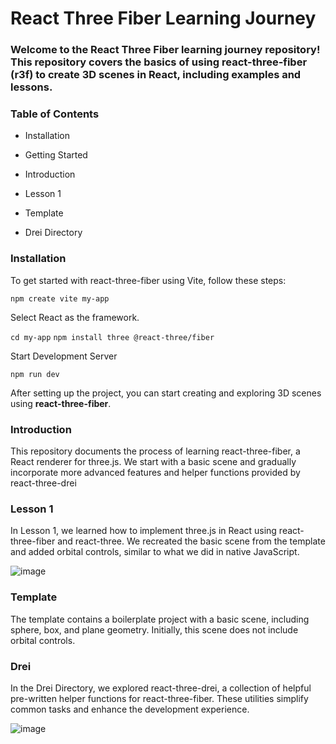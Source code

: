 # React Three Fiber Learning Journey

### Welcome to the React Three Fiber learning journey repository! This repository covers the basics of using react-three-fiber (r3f) to create 3D scenes in React, including examples and lessons.

### Table of Contents

- Installation

- Getting Started

- Introduction

- Lesson 1

- Template

- Drei Directory

### Installation

To get started with react-three-fiber using Vite, follow these steps:

` npm create vite my-app `

Select React as the framework.

` cd my-app `
` npm install three @react-three/fiber `

Start Development Server

` npm run dev `

After setting up the project, you can start creating and exploring 3D scenes using **react-three-fiber**. 

### Introduction

This repository documents the process of learning react-three-fiber, a React renderer for three.js. We start with a basic scene and gradually incorporate more advanced features and helper functions provided by react-three-drei

### Lesson 1

In Lesson 1, we learned how to implement three.js in React using react-three-fiber and react-three. We recreated the basic scene from the template and added orbital controls, similar to what we did in native JavaScript.

![image](https://github.com/user-attachments/assets/1ae79801-ab75-4177-835a-46bbd968baeb)

### Template

The template contains a boilerplate project with a basic scene, including sphere, box, and plane geometry. Initially, this scene does not include orbital controls.

### Drei

In the Drei Directory, we explored react-three-drei, a collection of helpful pre-written helper functions for react-three-fiber. These utilities simplify common tasks and enhance the development experience.


![image](https://github.com/user-attachments/assets/032c1a2e-8fd0-402e-afed-9a9ac9f481aa)
